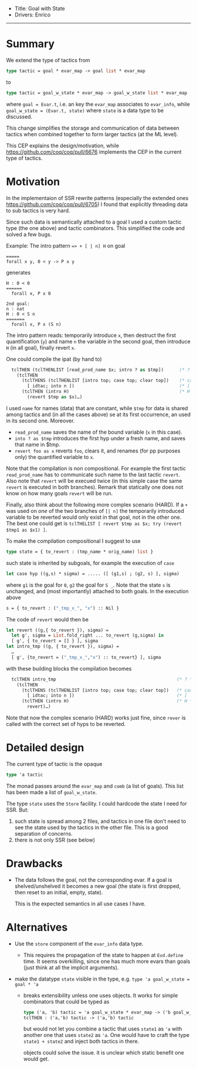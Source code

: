 - Title: Goal with State
- Drivers: Enrico

----

# Summary

We extend the type of tactics from
```ocaml
type tactic = goal * evar_map -> goal list * evar_map
```
to
```ocaml
type tactic = goal_w_state * evar_map -> goal_w_state list * evar_map
```
where `goal = Evar.t`, i.e. an key the `evar_map` associates to `evar_info`,
while `goal_w_state = (Evar.t, state)` where `state` is a data type to be discussed.

This change simplifies the storage and communication of data between
tactics when combined together to form larger tactics (at the ML level).

This CEP explains the design/motivation, while https://github.com/coq/coq/pull/6676 
implements the CEP in the current type of tactics.

# Motivation

In the implementaion of SSR rewrite patterns (especially the extended ones https://github.com/coq/coq/pull/6705)
I found that explicitly threading data to sub tactics is very hard.

Since such data is semantically attached to a goal I used a custom tactic type (the one above) and tactic combinators.
This simplified the code and solved a few bugs. 

Example: The intro pattern `=> + [ | n] H` on goal
```coq
=====
forall x y, 0 < y -> P x y
```
generates
```coq
H : 0 < 0
======
  forall x, P x 0

2nd goal:
n : nat
H : 0 < S n 
=======
  forall x, P x (S n)
```
The intro pattern reads: temporarily introduce `x`, then destruct the first quantification (`y`) and name `n` the
variable in the second goal, then introduce `H` (in all goal), finally revert `x`.

One could compile the ipat (by hand to)

```ocaml
  tclTHEN (tclTHENLIST [read_prod_name $x; intro ? as $tmp])      (* ? *)
    (tclTHEN          
      (tclTHENS (tclTHENLIST [intro top; case top; clear top])    (* case *)
        [ idtac; into n ])                                        (* [ | n ] *)
      (tclTHEN (intro H)                                          (* H *)
        (revert $tmp as $x)…)                                    
```

I used `name` for names (data) that are constant, while `$tmp` for data is
shared among tactics and (in all the cases above) se at its first occurrence,
an used in its second one. Moreover.
- `read_prod_name` saves the name of the bound variable (`x` in this case).
- `into ? as $tmp` introduces the first hyp under a fresh name, and saves that name in $tmp.
- `revert foo as x` reverts `foo`, clears it, and renames (for pp purposes only) the quantified variable to `x`.

Note that the compilation is non compositional. For example the first tactic `read_prod_name`
has to communicate such name to the last tactic `revert`. Also note that `revert` will be execued
twice (in this simple case the same `revert` is executed in both branches).  Remark that statically
one does not know on how many goals `revert` will be run.  

Finally, also think about the following more complex scenario (HARD). If a `+` was used 
on *one* of the two branches of `[| n]` the temporarily 
introduced variable to be reverted
would only exist in that goal, not in the other one. The best one could get is 
`tclTHELIST [ revert $tmp as $x; try (revert $tmp1 as $x1) ]`.

To make the compilation compositional I suggest to use
```ocaml
type state = { to_revert : (tmp_name * orig_name) list }
```
such state is inherited by subgoals, for example the execution of `case`
```ocaml
let case hyp ((g,s) * sigma) = ..... ([ (g1,s) ; (g2, s) ], sigma)
```
where `g1` is the goal for `0`, `g2` the goal for `S _`. Note that the state `s` is unchanged, and
(most importantly) attached to both goals. In the execution above
```ocaml
s = { to_revert : ("_tmp_x_", "x") :: Nil }
```
The code of `revert` would then be
```ocaml
let revert ((g,{ to_revert }), sigma) =
  let g', sigma = List.fold_right ... to_revert (g,sigma) in
  [ g', { to_revert = [] } ], sigma
let intro_tmp ((g, { to_revert }), sigma) =
  …
  [ g', {to_revert = ("_tmp_x_","x") :: to_revert} ], sigma
```
with these building blocks the compilation becomes

```ocaml
  tclTHEN intro_tmp                                              (* ? *)
    (tclTHEN
      (tclTHENS (tclTHENLIST [intro top; case top; clear top])   (* case *)
        [ idtac; into n ])                                       (* [ | n] *)
      (tclTHEN (intro H)                                         (* H *)
        revert)…)
```

Note that now the complex scenario (HARD) works just fine, since `rever` is called
with the correct set of hyps to be reverted.

# Detailed design

The current type of tactic is the opaque
```ocaml
type 'a tactic
```
The monad passes around the `evar_map` and `comb` (a list of goals).
This list has been made a list of `goal_w_state`.

The type `state` uses the `Store` facility.
I could hardcode the state I need for SSR. But:
1. such state is spread among 2 files, and tactics in one file don't need to see the
   state used by the tactics in the other file.  This is a good separation of concerns.
1. there is not only SSR (see below)

# Drawbacks

- The data follows the goal, not the corresponding evar. 
  If a goal is shelved/unshelved it becomes a new goal (the state is first dropped, 
  then reset to an initial, empty, state).
  
  This is the expected semantics in all use cases I have.

# Alternatives

- Use the `store` component of the `evar_info` data type. 
  + This requires the propagation of the state to happen at `Evd.define` time. 
    It seems overkilling, since one has much more evars than goals (just think at all the implicit arguments).
    
- make the datatype `state` visible in the type, e.g. `type 'a goal_w_state = goal * 'a`
  + breaks extensibility unless one uses objects.  It works for simple combinators that could be typed as
    ```ocaml
    type ('a, 'b) tactic = 'a goal_w_state * evar_map -> ('b goal_w_state) list * evar_map
    tclTHEN : ('a,'b) tactic -> ('a,'b) tactic
    ```
    but would not let you combine a tactic that uses `state1` as `'a` with
    another one that uses `state2` as `'a`. One would have to craft
    the type `state1 + state2` and inject both tactics in there.
    
    objects could solve the issue. it is unclear which static benefit one would get.

